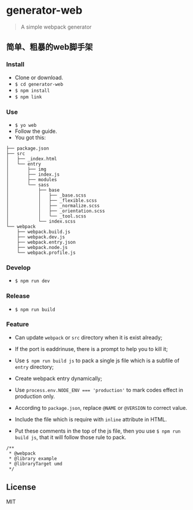 # generator-web

> A simple webpack generator

## 简单、粗暴的web脚手架

### Install

* Clone or download.
* `$ cd generator-web`
* `$ npm install`
* `$ npm link`

### Use

* `$ yo web`
* Follow the guide.
* You got this:

```
├── package.json
├── src
│   ├── _index.html
│   └── entry
│       ├── img
│       ├── index.js
│       ├── modules
│       └── sass
│           ├── base
│           │   ├── _base.scss
│           │   ├── _flexible.scss
│           │   ├── _normalize.scss
│           │   ├── _orientation.scss
│           │   └── _tool.scss
│           └── index.scss
└── webpack
    ├── webpack.build.js
    ├── webpack.dev.js
    ├── webpack.entry.json
    ├── webpack.node.js
    └── webpack.profile.js
```

### Develop

* `$ npm run dev`

### Release

* `$ npm run build`

### Feature

* Can update `webpack` or `src` directory when it is exist already;

* If the port is eaddrinuse, there is a prompt to help you to kill it;

* Use `$ npm run build js` to pack a single js file which is a subfile of `entry` directory;

* Create webpack entry dynamically;

* Use `process.env.NODE_ENV === 'production'` to mark codes effect in production only.

* According to `package.json`, replace `@NAME` or `@VERSION` to correct value.

* Include the file which is require with `inline` attribute in HTML.

* Put these comments in the top of the js file, then you use `$ npm run build js`, that it will follow those rule to pack.
```
/**
 * @webpack
 * @library example
 * @libraryTarget umd
 */
```

## License

MIT
